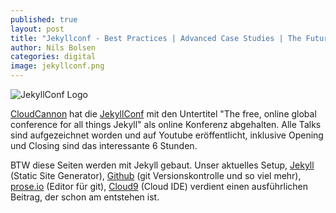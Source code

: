 ```yaml
---
published: true
layout: post
title: "Jekyllconf - Best Practices | Advanced Case Studies | The Future of Jekyll"
author: Nils Bolsen
categories: digital
image: jekyllconf.png
---
```


![JekyllConf Logo]({{site.baseurl}}/images/jekyllconf.png)

[CloudCannon](http://cloudcannon.com/) hat die [JekyllConf](http://jekyllconf.com/) mit den Untertitel "The free, online global conference for all things Jekyll" als online Konferenz abgehalten. Alle Talks sind aufgezeichnet worden und auf Youtube eröffentlicht, inklusive Opening und Closing sind das interessante 6 Stunden. 

BTW diese Seiten werden mit Jekyll gebaut. Unser aktuelles Setup, [Jekyll](http://jekyllrb.com/) (Static Site Generator), [Github](https://github.com/) (git Versionskontrolle und so viel mehr), [prose.io](http://prose.io/) (Editor für git), [Cloud9](https://c9.io/) (Cloud IDE) verdient einen ausführlichen Beitrag, der schon am entstehen ist.


